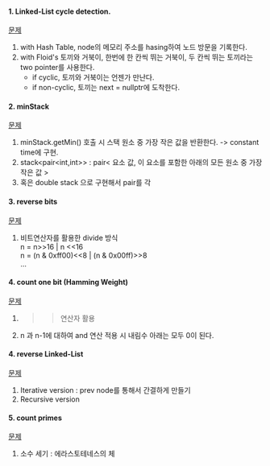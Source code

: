 

#### 1. Linked-List cycle detection.  

[문제](https://leetcode.com/problems/linked-list-cycle) 

1) with Hash Table, node의 메모리 주소를 hasing하여 노드 방문을 기록한다.  
2) with Floid's 토끼와 거북이, 한번에 한 칸씩 뛰는 거북이, 두 칸씩 뛰는 토끼라는 two pointer를 사용한다.  
   - if cyclic, 토끼와 거북이는 언젠가 만난다. 
   - if non-cyclic, 토끼는 next = nullptr에 도착한다.  
   
   
#### 2. minStack 
[문제](https://leetcode.com/problems/min-stack/)

1) minStack.getMin() 호출 시 스택 원소 중 가장 작은 값을 반환한다. -> constant time에 구현.  
2) stack<pair<int,int>> : pair< 요소 값, 이 요소를 포함한 아래의 모든 원소 중 가장 작은 값 > 
3) 혹은 double stack 으로 구현해서 pair를 각

#### 3. reverse bits
[문제](https://leetcode.com/problems/reverse-bits/)  

1) 비트연산자를 활용한 divide 방식  
n = n>>16 | n <<16  
   n = (n & 0xff00)<<8 | (n & 0x00ff)>>8   
   ...
   
   
#### 4. count one bit (Hamming Weight)  
[문제](https://leetcode.com/problems/number-of-1-bits/)  

1) >> 연산자 활용  
2) n 과 n-1에 대하여 and 연산 적용 시 내림수 아래는 모두 0이 된다.  



#### 4. reverse Linked-List 
[문제](https://leetcode.com/problems/reverse-linked-list/)  

1) Iterative version  : prev node를 통해서 간결하게 만들기  
2) Recursive version  

#### 5. count primes  
[문제](https://leetcode.com/problems/count-primes/)  

1) 소수 세기 : 에라스토테네스의 체  




   
